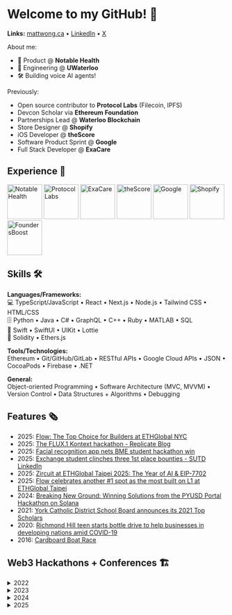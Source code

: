 # Welcome to my GitHub! 🚀
<!-- <img width="1440" alt="mattwongca" src="https://github.com/MattWong-ca/MattWong-ca/assets/66754344/0f848e69-130f-42bb-9eb4-96af07516571"> -->

<!-- <h2>About 👋</h2> -->

**Links:** [mattwong.ca](https://mattwong.ca/) • [LinkedIn](https://www.linkedin.com/in/mattwong-ca/) • [X](https://x.com/mattwong_ca)

About me:
- 🚢 Product @ <b>Notable Health</b>
- 🏫 Engineering @ <b>UWaterloo</b>
- 🛠 Building voice AI agents!

Previously:
- Open source contributor to <b>Protocol Labs</b> (Filecoin, IPFS)
- Devcon Scholar via <b>Ethereum Foundation</b>
- Partnerships Lead @ <b>Waterloo Blockchain</b>
- Store Designer @ <b>Shopify</b>
- iOS Developer @ <b>theScore</b>
- Software Product Sprint @ <b>Google</b>
- Full Stack Developer @ <b>ExaCare</b>

<h2>Experience 💼</h2>

<img src="https://github.com/user-attachments/assets/5acfc718-9cf4-48b9-98b5-e32d7d18bb8e" alt="Notable Health" width="80"/>
<img src="https://github.com/user-attachments/assets/d27402e6-2d28-402a-a5f2-ec6e28302189" alt="Protocol Labs" width="80"/>
<img src="https://github.com/user-attachments/assets/b795b315-0de4-4d8f-a4f6-cf7771a10ee5" alt="ExaCare" width="80"/>
<img src="https://github.com/user-attachments/assets/8c5efe2f-9dc0-4870-8512-b865ce67abb2" alt="theScore" width="80"/>
<img src="https://github.com/user-attachments/assets/3039fb70-ca0d-481e-9c96-34247effd75b" alt="Google" width="80"/>
<img src="https://github.com/user-attachments/assets/f5341bd3-0dc4-4118-aa03-1fcd6b72114c" alt="Shopify" width="80"/>
<img src="https://github.com/user-attachments/assets/59dc234e-f098-4415-9048-d9bdf2c77f3c" alt="FoundersBoost" width="80"/>

<h2>Skills 🛠</h2>

**Languages/Frameworks:**</br>
💻 TypeScript/JavaScript • React • Next.js • Node.js • Tailwind CSS • HTML/CSS</br>
🗄️ Python • Java • C# • GraphQL • C++ • Ruby • MATLAB • SQL</br>
📱 Swift • SwiftUI • UIKit • Lottie</br>
🦄 Solidity • Ethers.js</br>
<p></p>
<b>Tools/Technologies:</b></br>
Ethereum • Git/GitHub/GitLab • RESTful APIs • Google Cloud APIs • JSON • CocoaPods • Firebase • .NET
<p></p>
<b>General:</b></br>
Object-oriented Programming • Software Architecture (MVC, MVVM) • Version Control • Data Structures + Algorithms • Debugging

<h2>Features 🗞</h2>

- 2025: <a href="https://flow.com/post/flow-the-top-choice-for-builders-at-ethglobal-nyc">Flow: The Top Choice for Builders at ETHGlobal NYC</a>
- 2025: <a href="https://replicate.com/blog/kontext-hackathon">The FLUX.1 Kontext hackathon - Replicate Blog</a>
- 2025: <a href="https://uwaterloo.ca/biomedical-engineering/news/facial-recognition-app-nets-bme-student-hackathon-win">Facial recognition app nets BME student hackathon win</a>
- 2025: <a href="https://www.linkedin.com/posts/sutd_sutd-sutdlife-uwaterloo-ugcPost-7323605607712722945-J7IM">Exchange student clinches three 1st place bounties - SUTD LinkedIn</a>
- 2025: <a href="https://www.zircuit.com/blog/zircuit-at-eth-global-taipei-2025-the-year-of-ai-eip-7702">Zircuit at ETHGlobal Taipei 2025: The Year of AI & EIP-7702</a>
- 2025: <a href="https://flow.com/post/flow-celebrates-another-1-spot-as-the-most-built-on-l1-at-ethglobal-taipei">Flow celebrates another #1 spot as the most built on L1 at ETHGlobal Taipei</a>
- 2024: <a href="https://developer.paypal.com/community/blog/winning-solutions-pyusd-portal-hackathon-solana/">Breaking New Ground: Winning Solutions from the PYUSD Portal Hackathon on Solana</a>
- 2021: <a href="https://www.ycdsb.ca/2021-top-scholars/">York Catholic District School Board announces its 2021 Top Scholars</a>
- 2020: <a href="https://www.yorkregion.com/news/richmond-hill-teen-starts-bottle-drive-to-help-businesses-in-developing-nations-amid-covid-19/article_26c44174-7a69-57a1-8c1a-babaacbd5209.html">Richmond Hill teen starts bottle drive to help businesses in developing nations amid COVID-19</a>
- 2016: <a href="https://image.isu.pub/160204173716-919e26a3fc68cf73461f0ed2eb2204a8/jpg/page_1.jpg">Cardboard Boat Race</a>

<h2>Web3 Hackathons + Conferences 🏗️</h2>
<details>
  <summary>2022</summary>

- Converge22 by Circle (sponsored by Spawn)

</details>

<details>
  <summary>2023</summary>

- Penn Blockchain Conference & Hackathon (sponsored by Penn Blockchain)
    - won the Data Track by Streamr with Dedrop
- ETHDenver (sponsored by ETHDenver & Axelar)
- Scaling Ethereum by ETHGlobal
    - won pool prize by Scroll with FamilyShare
- LionHack 2023 by Columbia/NYU Blockchain
    - won Solana track with Crumbs
- Consensus2023 by CoinDesk
- OlympiHacks by Waterloo Blockchain (organized it)
- ETHGlobal Waterloo 2023
    - won MetaMask SDK prize and Polygon pool prize with Videre
- ETHGlobal Superhack 2023
    - Worldcoin + Mode pool prizes
- Consensys NAVH 2023
    - MetaMask SDK bounty

</details>

<details>
  <summary>2024</summary>

- ETHGlobal Frameworks
    - Built FrameGPT
- LearnWeb3 Decentralized Intelligence Season 2
    - 1st place Farcaster bounty, 2nd place FLock bounty
- ETHToronto
    - 1st place Seal bounty
- Global PYUSD Portal Hackathon
    - 2nd place Overall
    - Won sponsored trip to demo at Solana Hong Kong Hacker House
- Scroll x Alchemy Level Up Mini-Hack
    - Built Endless Scroll
- ETHGlobal San Francisco
    - Built Neurosaurs, won Flow pool prize
- ETHGlobal Bangkok
    - 1st place Akave prize, Flow pool prize

</details>

<details>
  <summary>2025</summary>

- ETHGlobal Taipei
    - Built FindMyPhotos.app
    - Most Killer App Potential 1st place - Flow, Best Project - Zircuit, Real World Anything - Polygon
- Base x Vercel AI Buildathon
    - Built Farlo
    - 1st Place Overall
- FLUX.1 Kontext AI Hackathon by Black Forest Labs x Replicate
    - Built VoiceCam
    - 1st Place Overall, won $150 USD mechanical keyboard and received votes by every sponsor judge
- ETHGlobal New York
    - Built Dreamprint.app
    - Most Killer App Potential 1st place - Flow, Pool prize - Flow, Best Consumer App - Dynamic 
</details>


